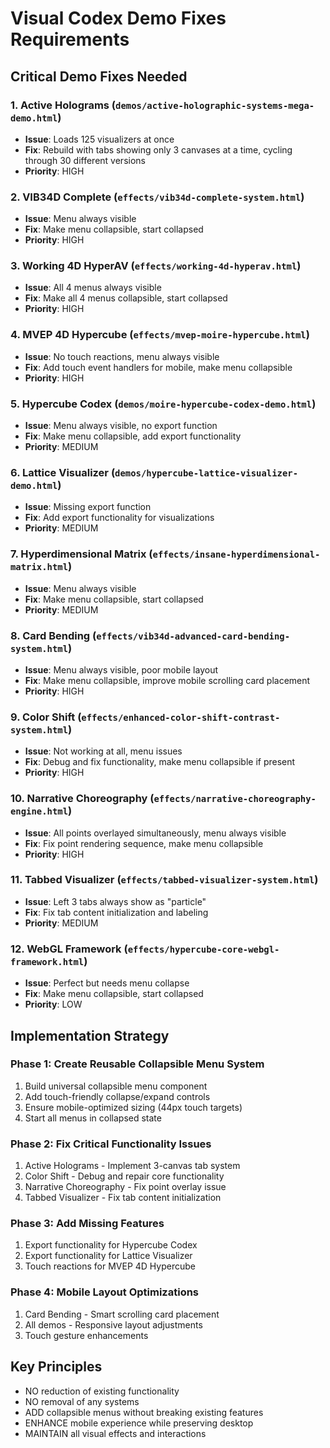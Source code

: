 # Visual Codex Demo Fixes Requirements

## Critical Demo Fixes Needed

### 1. Active Holograms (`demos/active-holographic-systems-mega-demo.html`)
- **Issue**: Loads 125 visualizers at once
- **Fix**: Rebuild with tabs showing only 3 canvases at a time, cycling through 30 different versions
- **Priority**: HIGH

### 2. VIB34D Complete (`effects/vib34d-complete-system.html`)
- **Issue**: Menu always visible
- **Fix**: Make menu collapsible, start collapsed
- **Priority**: HIGH

### 3. Working 4D HyperAV (`effects/working-4d-hyperav.html`)
- **Issue**: All 4 menus always visible
- **Fix**: Make all 4 menus collapsible, start collapsed
- **Priority**: HIGH

### 4. MVEP 4D Hypercube (`effects/mvep-moire-hypercube.html`)
- **Issue**: No touch reactions, menu always visible
- **Fix**: Add touch event handlers for mobile, make menu collapsible
- **Priority**: HIGH

### 5. Hypercube Codex (`demos/moire-hypercube-codex-demo.html`)
- **Issue**: Menu always visible, no export function
- **Fix**: Make menu collapsible, add export functionality
- **Priority**: MEDIUM

### 6. Lattice Visualizer (`demos/hypercube-lattice-visualizer-demo.html`)
- **Issue**: Missing export function
- **Fix**: Add export functionality for visualizations
- **Priority**: MEDIUM

### 7. Hyperdimensional Matrix (`effects/insane-hyperdimensional-matrix.html`)
- **Issue**: Menu always visible
- **Fix**: Make menu collapsible, start collapsed
- **Priority**: MEDIUM

### 8. Card Bending (`effects/vib34d-advanced-card-bending-system.html`)
- **Issue**: Menu always visible, poor mobile layout
- **Fix**: Make menu collapsible, improve mobile scrolling card placement
- **Priority**: HIGH

### 9. Color Shift (`effects/enhanced-color-shift-contrast-system.html`)
- **Issue**: Not working at all, menu issues
- **Fix**: Debug and fix functionality, make menu collapsible if present
- **Priority**: HIGH

### 10. Narrative Choreography (`effects/narrative-choreography-engine.html`)
- **Issue**: All points overlayed simultaneously, menu always visible
- **Fix**: Fix point rendering sequence, make menu collapsible
- **Priority**: HIGH

### 11. Tabbed Visualizer (`effects/tabbed-visualizer-system.html`)
- **Issue**: Left 3 tabs always show as "particle"
- **Fix**: Fix tab content initialization and labeling
- **Priority**: MEDIUM

### 12. WebGL Framework (`effects/hypercube-core-webgl-framework.html`)
- **Issue**: Perfect but needs menu collapse
- **Fix**: Make menu collapsible, start collapsed
- **Priority**: LOW

## Implementation Strategy

### Phase 1: Create Reusable Collapsible Menu System
1. Build universal collapsible menu component
2. Add touch-friendly collapse/expand controls
3. Ensure mobile-optimized sizing (44px touch targets)
4. Start all menus in collapsed state

### Phase 2: Fix Critical Functionality Issues
1. Active Holograms - Implement 3-canvas tab system
2. Color Shift - Debug and repair core functionality
3. Narrative Choreography - Fix point overlay issue
4. Tabbed Visualizer - Fix tab content initialization

### Phase 3: Add Missing Features
1. Export functionality for Hypercube Codex
2. Export functionality for Lattice Visualizer
3. Touch reactions for MVEP 4D Hypercube

### Phase 4: Mobile Layout Optimizations
1. Card Bending - Smart scrolling card placement
2. All demos - Responsive layout adjustments
3. Touch gesture enhancements

## Key Principles
- NO reduction of existing functionality
- NO removal of any systems
- ADD collapsible menus without breaking existing features
- ENHANCE mobile experience while preserving desktop
- MAINTAIN all visual effects and interactions